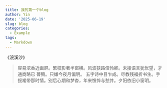 ```yaml
---
title: 我的第一个blog
author: Yin
date: '2025-06-19'
slug: blog
categories:
  - Example
tags:
  - Markdown
---
```

《浣溪沙》
>容易浓香近画屏。繁枝影著半窗横。风波狭路倍怜卿。未接语言犹怅望，才通商略已
>瞢腾。只嫌今夜月偏明。
>五字诗中目乍成。尽教残福折书生。手挼裙带那时情。别后心期和梦杳，年来憔悴与愁并。夕阳依旧小窗明。

